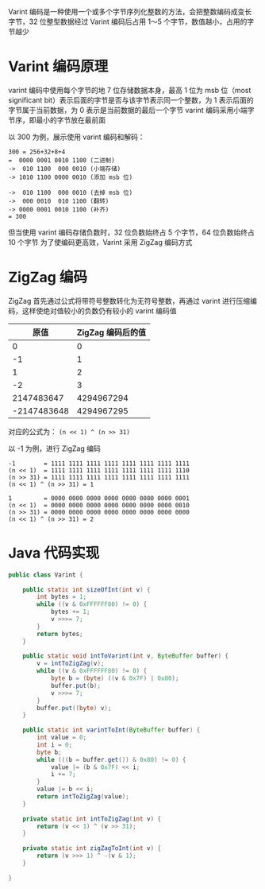 Varint 编码是一种使用一个或多个字节序列化整数的方法，会把整数编码成变长字节，32 位整型数据经过 Varint 编码后占用 1～5 个字节，数值越小，占用的字节越少

# Varint 编码原理

varint 编码中使用每个字节的地 7 位存储数据本身，最高 1 位为 msb 位（most significant bit）表示后面的字节是否与该字节表示同一个整数，为 1 表示后面的字节属于当前数据，为 0 表示是当前数据的最后一个字节
varint 编码采用小端字节序，即最小的字节放在最前面

以 300 为例，展示使用 varint 编码和解码：

```
300 = 256+32+8+4
=  0000 0001 0010 1100 (二进制)
->  010 1100  000 0010 (小端存储)
-> 1010 1100 0000 0010 (添加 msb 位)

->  010 1100  000 0010 (去掉 msb 位)
->  000 0010  010 1100 (翻转)
-> 0000 0001 0010 1100 (补齐)
= 300
```

但当使用 varint 编码存储负数时，32 位负数始终占 5 个字节，64 位负数始终占 10 个字节
为了使编码更高效，Varint 采用 ZigZag 编码方式

# ZigZag 编码

ZigZag 首先通过公式将带符号整数转化为无符号整数，再通过 varint 进行压缩编码，这样使绝对值较小的负数仍有较小的 varint 编码值

|原值|ZigZag 编码后的值|
|--|--|
|0|0|
|-1|1|
|1|2|
|-2|3|
|2147483647|4294967294|
|-2147483648|4294967295|

对应的公式为：
`(n << 1) ^ (n >> 31)`

以 -1 为例，进行 ZigZag 编码
```
-1        = 1111 1111 1111 1111 1111 1111 1111 1111
(n << 1)  = 1111 1111 1111 1111 1111 1111 1111 1110
(n >> 31) = 1111 1111 1111 1111 1111 1111 1111 1111
(n << 1) ^ (n >> 31) = 1

1         = 0000 0000 0000 0000 0000 0000 0000 0001
(n << 1)  = 0000 0000 0000 0000 0000 0000 0000 0010
(n >> 31) = 0000 0000 0000 0000 0000 0000 0000 0000
(n << 1) ^ (n >> 31) = 2
```


#  Java 代码实现

```java
public class Varint {  
  
    public static int sizeOfInt(int v) {  
        int bytes = 1;  
        while ((v & 0xFFFFFF80) != 0) {  
            bytes += 1;  
            v >>>= 7;  
        }  
        return bytes;  
    }  
  
    public static void intToVarint(int v, ByteBuffer buffer) {  
        v = intToZigZag(v);  
        while ((v & 0xFFFFFF80) != 0) {  
            byte b = (byte) ((v & 0x7F) | 0x80);  
            buffer.put(b);  
            v >>>= 7;  
        }  
        buffer.put((byte) v);  
    }  
  
    public static int varintToInt(ByteBuffer buffer) {  
        int value = 0;  
        int i = 0;  
        byte b;  
        while (((b = buffer.get()) & 0x80) != 0) {  
            value |= (b & 0x7F) << i;  
            i += 7;  
        }  
        value |= b << i;  
        return intToZigZag(value);  
    }  
  
    private static int intToZigZag(int v) {  
        return (v << 1) ^ (v >> 31);  
    }  
  
    private static int zigZagToInt(int v) {  
        return (v >>> 1) ^ -(v & 1);  
    }  
  
}
```